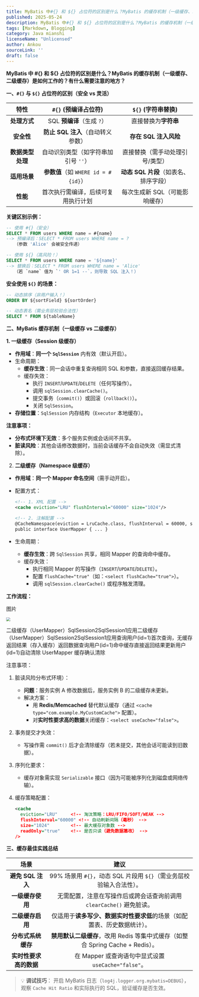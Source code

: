 ```yaml
---
title: MyBatis 中#{} 和 ${} 占位符的区别是什么？MyBatis 的缓存机制（一级缓存、二级缓存）是如何工作的？
published: 2025-05-24
description: MyBatis 中#{} 和 ${} 占位符的区别是什么？MyBatis 的缓存机制（一级缓存、二级缓存）是如何工作的？
tags: [Markdown, Blogging]
category: Java mianshi
licenseName: "Unlicensed"
author: Ankou
sourceLink: ''
draft: false
---
```

**MyBatis 中 #{} 和 ${} 占位符的区别是什么？MyBatis 的缓存机制（一级缓存、二级缓存）是如何工作的？有什么需要注意的地方？**

**一、`#{}` 与 `${}` 占位符的区别（安全 vs 灵活）**

|     **特性**     |      **`#{}` (预编译占位符)**       |        **`${}` (字符串替换)**         |
| :--------------: | :---------------------------------: | :-----------------------------------: |
|   **处理方式**   |     SQL **预编译**（生成 `?`）      |         直接替换为**字符串**          |
|    **安全性**    |  **防止 SQL 注入**（自动转义参数）  |         **存在 SQL 注入风险**         |
| **数据类型处理** | 自动识别类型（如字符串加引号 `''`） |    直接替换（需手动处理引号/类型）    |
|   **适用场景**   | **参数值**（如 `WHERE id = #{id}`） | **动态 SQL 片段**（如表名、排序字段） |
|     **性能**     | 首次执行需编译，后续可复用执行计划  |    每次生成新 SQL（可能影响缓存）     |

**关键区别示例：**

```sql
-- 使用 #{}（安全）
SELECT * FROM users WHERE name = #{name}
--> 预编译后：SELECT * FROM users WHERE name = ? 
   （参数 'Alice' 会被安全传递）

-- 使用 ${}（高风险！）
SELECT * FROM users WHERE name = '${name}'
--> 替换后：SELECT * FROM users WHERE name = 'Alice'
   （若 `name` 值为 `' OR 1=1 --`，则导致 SQL 注入！）
```

**安全使用 `${}` 的场景：**

```sql
-- 动态排序（非用户输入！）
ORDER BY ${sortField} ${sortOrder}

-- 动态表名（需业务层校验合法性）
SELECT * FROM ${tableName}
```

**二、MyBatis 缓存机制（一级缓存 vs 二级缓存）**

 **1. 一级缓存（Session 级缓存）**

- **作用域**：**同一个 `SqlSession`** 内有效（默认开启）。
- 生命周期：
  - **缓存生效**：同一会话中重复查询相同 SQL 和参数，直接返回缓存结果。
  - 缓存失效：
    - 执行 `INSERT`/`UPDATE`/`DELETE`（任何写操作）。
    - 调用 `sqlSession.clearCache()`。
    - 提交事务（`commit()`）或回滚（`rollback()`）。
    - 关闭 `SqlSession`。
- **存储位置**：`SqlSession` 内存结构（`Executor` 本地缓存）。

 **注意事项：**

- **分布式环境下无效**：多个服务实例或会话间不共享。
- **脏读风险**：其他会话修改数据时，当前会话缓存不会自动失效（需显式清除）。

2. **二级缓存（Namespace 级缓存）**

- **作用域**：**同一个 Mapper 命名空间**（需手动开启）。

- 配置方式：

  ```xml
  <!-- 1. XML 配置 -->
  <cache eviction="LRU" flushInterval="60000" size="1024"/>
  
  <!-- 2. 注解配置 -->
  @CacheNamespace(eviction = LruCache.class, flushInterval = 60000, size = 1024)
  public interface UserMapper { ... }
  ```

- 生命周期：

  - **缓存生效**：跨 `SqlSession` 共享，相同 Mapper 的查询命中缓存。
  - 缓存失效：
    - 执行相同 Mapper 的写操作（`INSERT`/`UPDATE`/`DELETE`）。
    - 配置 `flushCache="true"`（如：`<select flushCache="true">`）。
    - 调用 `sqlSession.clearCache()` 或程序触发清理。

**工作流程：**

图片

<img src="/q_img/MyBatis 缓存机制.png" style="zoom: 67%;" />

二级缓存（UserMapper）SqlSession2SqlSession1应用二级缓存（UserMapper）SqlSession2SqlSession1应用查询用户(id=1)首次查询，无缓存返回结果（存入缓存）返回数据查询用户(id=1)命中缓存直接返回结果更新用户(id=1)自动清除 UserMapper 缓存确认清除

 注意事项：

1. 脏读风险分布式环境）：

   - **问题**：服务实例 A 修改数据后，服务实例 B 的二级缓存未更新。
   - 解决方案：
     - 用 **Redis/Memcached** 替代默认缓存（通过 `<cache type="com.example.MyCustomCache">` 配置）。
     - 对**实时性要求高的数据**关闭缓存：`<select useCache="false">`。

2. 事务提交才失效：

   - 写操作需 `commit()` 后才会清除缓存（若未提交，其他会话可能读到旧数据）。

3. 序列化要求：

   - 缓存对象需实现 `Serializable` 接口（因为可能被序列化到磁盘或网络传输）。

4. 缓存策略配置：

   ```xml
   <cache
     eviction="LRU"     <!-- 淘汰策略：LRU/FIFO/SOFT/WEAK -->
     flushInterval="60000" <!-- 自动刷新间隔（毫秒） -->
     size="1024"        <!-- 最大缓存对象数 -->
     readOnly="true"    <!-- 是否只读（避免数据篡改） -->
   />
   ```

**三、缓存最佳实践总结**

|        **场景**        |                           **建议**                           |
| :--------------------: | :----------------------------------------------------------: |
|   **避免 SQL 注入**    | 99% 场景用 `#{}`，动态 SQL 片段用 `${}`（需业务层校验输入合法性）。 |
|    **一级缓存使用**    | 无需配置，注意在写操作后或跨会话查询前调用 `clearCache()` 避免脏读。 |
|    **二级缓存启用**    | 仅适用于**读多写少、数据实时性要求低**的场景（如配置表、历史数据统计）。 |
|   **分布式系统缓存**   | **禁用默认二级缓存**，改用 Redis 等集中式缓存（如整合 Spring Cache + Redis）。 |
| **实时性要求高的数据** |     在 Mapper 或查询语句中显式设置 `useCache="false"`。      |

> 💡 **调试技巧**：
> 开启 MyBatis 日志（`log4j.logger.org.mybatis=DEBUG`），观察 `Cache Hit Ratio` 和实际执行的 SQL，验证缓存是否生效。